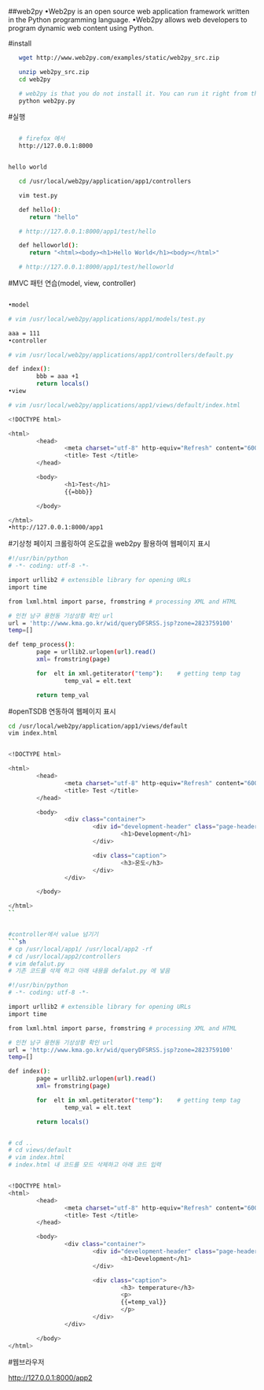 ##web2py
•Web2py is an open source web application framework written in the Python programming language. 
•Web2py allows web developers to program dynamic web content using Python.

#install

```sh
   wget http://www.web2py.com/examples/static/web2py_src.zip

   unzip web2py_src.zip
   cd web2py

   # web2py is that you do not install it. You can run it right from this folder by typing
   python web2py.py

```


#실행

```sh

   # firefox 에서
   http://127.0.0.1:8000


hello world

   cd /usr/local/web2py/application/app1/controllers

   vim test.py

   def hello():
      return "hello"

   # http://127.0.0.1:8000/app1/test/hello

   def helloworld():
      return "<html><body><h1>Hello World</h1><body></html>"

   # http://127.0.0.1:8000/app1/test/helloworld

```

#MVC 패턴 연습(model, view, controller)
```sh

•model

# vim /usr/local/web2py/applications/app1/models/test.py

aaa = 111
•controller

# vim /usr/local/web2py/applications/app1/controllers/default.py

def index():
        bbb = aaa +1
        return locals()
•view

# vim /usr/local/web2py/applications/app1/views/default/index.html

<!DOCTYPE html>

<html>
        <head>
                <meta charset="utf-8" http-equiv="Refresh" content="600">
                <title> Test </title>
        </head>

        <body>
                <h1>Test</h1>
                {{=bbb}}

        </body>

</html>
•http://127.0.0.1:8000/app1
```

#기상청 페이지 크롤링하여 온도값을 web2py 활용하여 웹페이지 표시
```sh
#!/usr/bin/python
# -*- coding: utf-8 -*- 

import urllib2 # extensible library for opening URLs
import time

from lxml.html import parse, fromstring # processing XML and HTML

# 인천 남구 용현동 기상상황 확인 url
url = 'http://www.kma.go.kr/wid/queryDFSRSS.jsp?zone=2823759100'
temp=[]

def temp_process():
        page = urllib2.urlopen(url).read()
        xml= fromstring(page)

        for  elt in xml.getiterator("temp"):    # getting temp tag 
                temp_val = elt.text

        return temp_val

```
#openTSDB 연동하여 웹페이지 표시
```sh
cd /usr/local/web2py/application/app1/views/default
vim index.html


<!DOCTYPE html>

<html>
        <head>
                <meta charset="utf-8" http-equiv="Refresh" content="600">
                <title> Test </title>
        </head>

        <body>
                <div class="container">
                        <div id="development-header" class="page-header">
                                <h1>Development</h1>
                        </div>

                        <div class="caption">
                                <h3>온도</h3>
                        </div>
                </div>

        </body>

</html>
``


#controller에서 value 넘기기
```sh
# cp /usr/local/app1/ /usr/local/app2 -rf
# cd /usr/local/app2/controllers
# vim defalut.py
# 기존 코드를 삭제 하고 아래 내용을 defalut.py 에 넣음

#!/usr/bin/python
# -*- coding: utf-8 -*- 

import urllib2 # extensible library for opening URLs
import time

from lxml.html import parse, fromstring # processing XML and HTML

# 인천 남구 용현동 기상상황 확인 url
url = 'http://www.kma.go.kr/wid/queryDFSRSS.jsp?zone=2823759100'
temp=[]

def index():
        page = urllib2.urlopen(url).read()
        xml= fromstring(page)

        for  elt in xml.getiterator("temp"):    # getting temp tag 
                temp_val = elt.text

        return locals()


# cd ..
# cd views/default
# vim index.html
# index.html 내 코드를 모드 삭제하고 아래 코드 입력


<!DOCTYPE html>
<html>
        <head>
                <meta charset="utf-8" http-equiv="Refresh" content="600">
                <title> Test </title>
        </head>

        <body>
                <div class="container">
                        <div id="development-header" class="page-header">
                                <h1>Development</h1>
                        </div>

                        <div class="caption">
                                <h3> temperature</h3>
                                <p>
                                {{=temp_val}}
                                </p>
                        </div>
                </div>

        </body>
</html>
```

#웹브라우저

http://127.0.0.1:8000/app2
